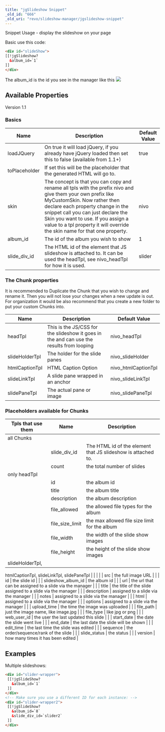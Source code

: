 ```yaml
---
title: "jgSlideshow Snippet"
_old_id: "666"
_old_uri: "revo/slideshow-manager/jgslideshow-snippet"
---
```


Snippet Usage - display the slideshow on your page

Basic use this code:

``` html
<div id="slideShow">
[[!jgSlideshow?
  &album_id=`1`
]]
</div>
```

The album\_id is the id you see in the manager like this
![](/download/attachments/37683278/album_id.png?version=1&modificationDate=1325708634000)

## Available Properties

Version 1.1

### Basics

| Name           | Description                                                                                                                                                                                                                                                                                                                              | Default Value |
| -------------- | ---------------------------------------------------------------------------------------------------------------------------------------------------------------------------------------------------------------------------------------------------------------------------------------------------------------------------------------- | ------------- |
| loadJQuery     | On true it will load jQuery, if you already have jQuery loaded then set this to false (available from 1.1+)                                                                                                                                                                                                                              | true          |
| toPlaceholder  | If set this will be the placeholder that the generated HTML will go to.                                                                                                                                                                                                                                                                  |               |
| skin           | The concept is that you can copy and rename all tpls with the prefix nivo and give them your own prefix like MyCustomSkin. Now rather then declare each property change in the snippet call you can just declare the Skin you want to use. If you assign a value to a tpl property it will override the skin name for that one property. | nivo          |
| album\_id      | The id of the album you wish to show                                                                                                                                                                                                                                                                                                     | 1             |
| slide\_div\_id | The HTML id of the element that JS slideshow is attached to. It can be used the headTpl, see nivo\_headTpl for how it is used.                                                                                                                                                                                                           | slider        |

### The Chunk properties

It is recommended to Duplicate the Chunk that you wish to change and rename it. Then you will not lose your changes when a new update is out. For organization it would be also recommend that you create a new folder to put your custom Chunks into.

 | Name           | Description                                                                              | Default Value        |
 | -------------- | ---------------------------------------------------------------------------------------- | -------------------- |
 | headTpl        | This is the JS/CSS for the slideshow it goes in the and can use the results from looping | nivo\_headTpl        |
 | slideHolderTpl | The holder for the slide panes                                                           | nivo\_slideHolder    |
 | htmlCaptionTpl | HTML Caption Option                                                                      | nivo\_htmlCaptionTpl |
 | slideLinkTpl   | A slide pane wrapped in an anchor                                                        | nivo\_slideLinkTpl   |
 | slidePaneTpl   | The actual pane or image                                                                 | nivo\_slidePaneTpl   |

### Placeholders available for Chunks

| Tpls that use them | Name              | Description                                                  |
| ------------------ | ----------------- | ------------------------------------------------------------ |
| all Chunks         |                   |                                                              |
|                    | slide\_div\_id    | The HTML id of the element that JS slideshow is attached to. |
|                    | count             | the total number of slides                                   |
| only headTpl       |                   |                                                              |
|                    | id                | the album id                                                 |
|                    | title             | the album title                                              |
|                    | description       | the album description                                        |
|                    | file\_allowed     | the allowed file types for the album                         |
|                    | file\_size\_limit | the max allowed file size limit for the album                |
|                    | file\_width       | the width of the slide show images                           |
|                    | file\_height      | the height of the slide show images                          |
| slideHolderTpl,    |
 htmlCaptionTpl,
 slideLinkTpl,
 slidePaneTpl |  |  |
|  | src | the full image URL |
|  | id | the slide id |
|  | slideshow\_album\_id | the album id |
|  | url | the url that can be assigned to a slide via the manager |
|  | title | the title of the slide assigned to a slide via the manager |
|  | description | assigned to a slide via the manager |
|  | notes | assigned to a slide via the manager |
|  | html | assigned to a slide via the manager |
|  | options | assigned to a slide via the manager |
|  | upload\_time | the time the image was uploaded |
|  | file\_path | just the image name, like image.jpg |
|  | file\_type | like jpg or png |
|  | web\_user\_id | the user the last updated this slide |
|  | start\_date | the date the slide went live |
|  | end\_date | the last date the slide will be shown |
|  | edit\_time | the last time the slide was edited |
|  | sequence | the order/sequence/rank of the slide |
|  | slide\_status | the status |
|  | version | how many times it has been edited |

## Examples

Multiple slideshows:

``` html
<div id="slider-wrapper">
 [[!jgSlideShow?
   &album_id=`1`
 ]]
</div>
<!-- Make sure you use a different ID for each instance: -->
<div id="slider-wrapper2">
 [[!jgSlideShow?
   &album_id=`8`
   &slide_div_id=`slider2`
 ]]
</div>
```
